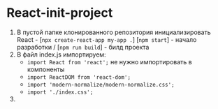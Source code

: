 # React-init-project
1)  В пустой папке клонированного репозитория инициализировать React -   [`npx create-react-app my-app .`] 
    [`npm start`] - начало разработки / [`npm run build`] - билд проекта
2)  В файл index.js  импортируем:
    - `import React from 'react';`   не нужно импортировать в компоненты
    - `import ReactDOM from 'react-dom';`
    - `import 'modern-normalize/modern-normalize.css';`
    - `import './index.css';`
3)    
    
 
